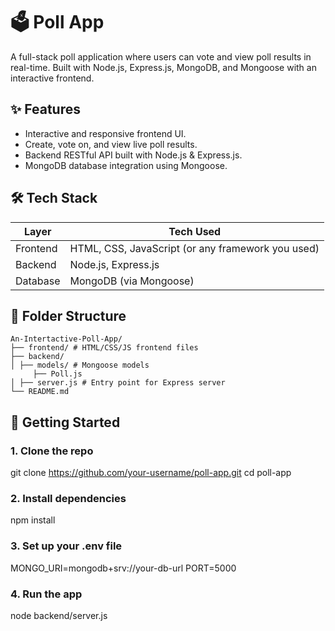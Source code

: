 # 🗳️ Poll App

A full-stack poll application where users can vote and view poll results in real-time. Built with Node.js, Express.js, MongoDB, and Mongoose with an interactive frontend.

## ✨ Features

- Interactive and responsive frontend UI.
- Create, vote on, and view live poll results.
- Backend RESTful API built with Node.js & Express.js.
- MongoDB database integration using Mongoose.

## 🛠️ Tech Stack

| Layer     | Tech Used               |
|-----------|-------------------------|
| Frontend  | HTML, CSS, JavaScript (or any framework you used) |
| Backend   | Node.js, Express.js     |
| Database  | MongoDB (via Mongoose)  |

## 📁 Folder Structure

```
An-Intertactive-Poll-App/
├── frontend/ # HTML/CSS/JS frontend files
├── backend/
│ ├── models/ # Mongoose models
     ├── Poll.js
│ ├── server.js # Entry point for Express server
└── README.md
```
## 🚀 Getting Started

### 1. Clone the repo

git clone https://github.com/your-username/poll-app.git
cd poll-app

### 2. Install dependencies

npm install

### 3. Set up your .env file

MONGO_URI=mongodb+srv://your-db-url
PORT=5000

### 4. Run the app

node backend/server.js






